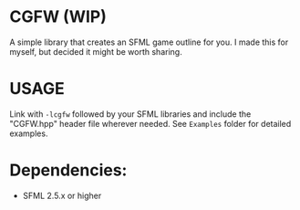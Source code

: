 # CGFW (WIP)
A simple library that creates an SFML game outline for you. I made this for myself, but decided it might be worth sharing.

# USAGE
Link with `-lcgfw` followed by your SFML libraries
and include the "CGFW.hpp" header file wherever
needed.  See `Examples` folder for detailed
examples.

# Dependencies:
* SFML 2.5.x or higher